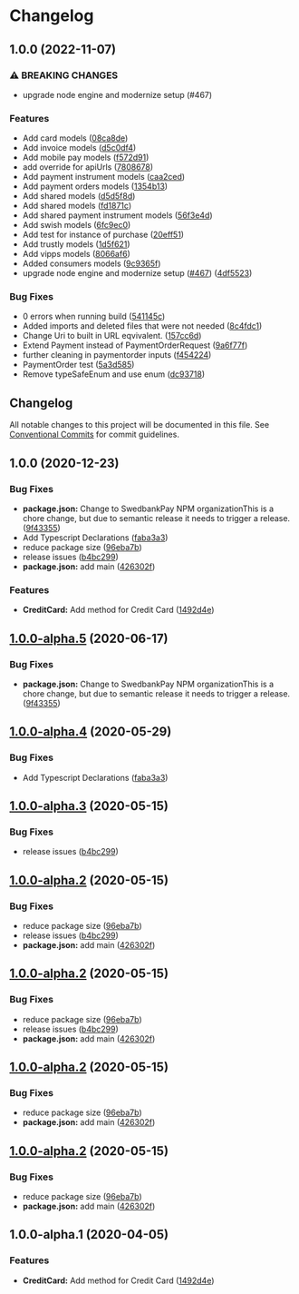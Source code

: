 # Changelog

## 1.0.0 (2022-11-07)

### ⚠ BREAKING CHANGES

- upgrade node engine and modernize setup (#467)

### Features

- Add card models
  ([08ca8de](https://github.com/SwedbankPay/swedbank-pay-sdk-js/commit/08ca8de8c8016a4d56eb0663f683b4612d12389a))
- Add invoice models
  ([d5c0df4](https://github.com/SwedbankPay/swedbank-pay-sdk-js/commit/d5c0df40beb691422822417b4fbb11ef933627b9))
- Add mobile pay models
  ([f572d91](https://github.com/SwedbankPay/swedbank-pay-sdk-js/commit/f572d91cf4f8f656fa66e614fa20e82e32d667dd))
- add override for apiUrls
  ([7808678](https://github.com/SwedbankPay/swedbank-pay-sdk-js/commit/7808678a5305246cbf7780d11b523ee1674b61be))
- Add payment instrument models
  ([caa2ced](https://github.com/SwedbankPay/swedbank-pay-sdk-js/commit/caa2cedda4c82062edb2757d91e2611410f0d49b))
- Add payment orders models
  ([1354b13](https://github.com/SwedbankPay/swedbank-pay-sdk-js/commit/1354b1333ee450753b69213e68096bb26b03c261))
- Add shared models
  ([d5d5f8d](https://github.com/SwedbankPay/swedbank-pay-sdk-js/commit/d5d5f8d2ba030ce930a0206295749dd9889f1257))
- Add shared models
  ([fd1871c](https://github.com/SwedbankPay/swedbank-pay-sdk-js/commit/fd1871c7a1c780a00c518daf1681e9f0b623a828))
- Add shared payment instrument models
  ([56f3e4d](https://github.com/SwedbankPay/swedbank-pay-sdk-js/commit/56f3e4d0909936c7b1710e463250f106e17cfd7a))
- Add swish models
  ([6fc9ec0](https://github.com/SwedbankPay/swedbank-pay-sdk-js/commit/6fc9ec08e8f13652dcc84066b2f249fdcd723150))
- Add test for instance of purchase
  ([20eff51](https://github.com/SwedbankPay/swedbank-pay-sdk-js/commit/20eff515393a2e725af3b386a35c80ebb8024b2a))
- Add trustly models
  ([1d5f621](https://github.com/SwedbankPay/swedbank-pay-sdk-js/commit/1d5f6218fb00d8f9db9c4e3c587197e70d19fd37))
- Add vipps models
  ([8066af6](https://github.com/SwedbankPay/swedbank-pay-sdk-js/commit/8066af66a03a412b90b1c83517e13edffdcc31e2))
- Added consumers models
  ([9c9365f](https://github.com/SwedbankPay/swedbank-pay-sdk-js/commit/9c9365f46ccd6f9fb998d77996f8cf6a824c1cf8))
- upgrade node engine and modernize setup
  ([#467](https://github.com/SwedbankPay/swedbank-pay-sdk-js/issues/467))
  ([4df5523](https://github.com/SwedbankPay/swedbank-pay-sdk-js/commit/4df552334210de4f0e1de7918a1784f284aa9b7c))

### Bug Fixes

- 0 errors when running build
  ([541145c](https://github.com/SwedbankPay/swedbank-pay-sdk-js/commit/541145c54dd8dbee6aba00ad8e019aea2813b1b2))
- Added imports and deleted files that were not needed
  ([8c4fdc1](https://github.com/SwedbankPay/swedbank-pay-sdk-js/commit/8c4fdc112e4ab619ce7821a71a4f3f23e15b498a))
- Change Uri to built in URL eqvivalent.
  ([157cc6d](https://github.com/SwedbankPay/swedbank-pay-sdk-js/commit/157cc6df0905d09849c006095f76765a7a424e00))
- Extend Payment instead of PaymentOrderRequest
  ([9a6f77f](https://github.com/SwedbankPay/swedbank-pay-sdk-js/commit/9a6f77fd560b74db29345380a755c76cea1c1eeb))
- further cleaning in paymentorder inputs
  ([f454224](https://github.com/SwedbankPay/swedbank-pay-sdk-js/commit/f454224856f92c3a4b608d1638b48713327faaa0))
- PaymentOrder test
  ([5a3d585](https://github.com/SwedbankPay/swedbank-pay-sdk-js/commit/5a3d585d58b85d5353f9073aa842609bcb1864b4))
- Remove typeSafeEnum and use enum
  ([dc93718](https://github.com/SwedbankPay/swedbank-pay-sdk-js/commit/dc937182af12040c2f7bb9b0051fad3dfb4d694c))

## Changelog

All notable changes to this project will be documented in this file. See
[Conventional Commits](https://conventionalcommits.org) for commit guidelines.

## 1.0.0 (2020-12-23)

### Bug Fixes

- **package.json:** Change to SwedbankPay NPM organizationThis is a chore
  change, but due to semantic release it needs to trigger a release.
  ([9f43355](https://github.com/SwedbankPay/swedbank-pay-sdk-js/commit/9f433550a3de3b75191c398eb6fbaf0758a41b06))
- Add Typescript Declarations
  ([faba3a3](https://github.com/SwedbankPay/swedbank-pay-sdk-js/commit/faba3a36a4f29c753464c037712d308f630a3a15))
- reduce package size
  ([96eba7b](https://github.com/SwedbankPay/swedbank-pay-sdk-js/commit/96eba7bc41757aa7040275f192c899c2a2c2b49f))
- release issues
  ([b4bc299](https://github.com/SwedbankPay/swedbank-pay-sdk-js/commit/b4bc299eeb11c0b82993267a05f6140f3e3ddda5))
- **package.json:** add main
  ([426302f](https://github.com/SwedbankPay/swedbank-pay-sdk-js/commit/426302ffed1fa1006be28bef4195a50a0cd51702))

### Features

- **CreditCard:** Add method for Credit Card
  ([1492d4e](https://github.com/SwedbankPay/swedbank-pay-sdk-js/commit/1492d4e97ce74442eb3213a824d1e0ac535d61b3))

## [1.0.0-alpha.5](https://github.com/SwedbankPay/swedbank-pay-sdk-js/compare/v1.0.0-alpha.4...v1.0.0-alpha.5) (2020-06-17)

### Bug Fixes

- **package.json:** Change to SwedbankPay NPM organizationThis is a chore
  change, but due to semantic release it needs to trigger a release.
  ([9f43355](https://github.com/SwedbankPay/swedbank-pay-sdk-js/commit/9f433550a3de3b75191c398eb6fbaf0758a41b06))

## [1.0.0-alpha.4](https://github.com/bjerkio/swedbank-pay-js/compare/v1.0.0-alpha.3...v1.0.0-alpha.4) (2020-05-29)

### Bug Fixes

- Add Typescript Declarations
  ([faba3a3](https://github.com/bjerkio/swedbank-pay-js/commit/faba3a36a4f29c753464c037712d308f630a3a15))

## [1.0.0-alpha.3](https://github.com/bjerkio/swedbank-pay-js/compare/v1.0.0-alpha.2...v1.0.0-alpha.3) (2020-05-15)

### Bug Fixes

- release issues
  ([b4bc299](https://github.com/bjerkio/swedbank-pay-js/commit/b4bc299eeb11c0b82993267a05f6140f3e3ddda5))

## [1.0.0-alpha.2](https://github.com/bjerkio/swedbank-pay-js/compare/v1.0.0-alpha.1...v1.0.0-alpha.2) (2020-05-15)

### Bug Fixes

- reduce package size
  ([96eba7b](https://github.com/bjerkio/swedbank-pay-js/commit/96eba7bc41757aa7040275f192c899c2a2c2b49f))
- release issues
  ([b4bc299](https://github.com/bjerkio/swedbank-pay-js/commit/b4bc299eeb11c0b82993267a05f6140f3e3ddda5))
- **package.json:** add main
  ([426302f](https://github.com/bjerkio/swedbank-pay-js/commit/426302ffed1fa1006be28bef4195a50a0cd51702))

## [1.0.0-alpha.2](https://github.com/bjerkio/swedbank-pay-js/compare/v1.0.0-alpha.1...v1.0.0-alpha.2) (2020-05-15)

### Bug Fixes

- reduce package size
  ([96eba7b](https://github.com/bjerkio/swedbank-pay-js/commit/96eba7bc41757aa7040275f192c899c2a2c2b49f))
- release issues
  ([b4bc299](https://github.com/bjerkio/swedbank-pay-js/commit/b4bc299eeb11c0b82993267a05f6140f3e3ddda5))
- **package.json:** add main
  ([426302f](https://github.com/bjerkio/swedbank-pay-js/commit/426302ffed1fa1006be28bef4195a50a0cd51702))

## [1.0.0-alpha.2](https://github.com/bjerkio/swedbank-pay-js/compare/v1.0.0-alpha.1...v1.0.0-alpha.2) (2020-05-15)

### Bug Fixes

- reduce package size
  ([96eba7b](https://github.com/bjerkio/swedbank-pay-js/commit/96eba7bc41757aa7040275f192c899c2a2c2b49f))
- **package.json:** add main
  ([426302f](https://github.com/bjerkio/swedbank-pay-js/commit/426302ffed1fa1006be28bef4195a50a0cd51702))

## [1.0.0-alpha.2](https://github.com/bjerkio/swedbank-pay-js/compare/v1.0.0-alpha.1...v1.0.0-alpha.2) (2020-05-15)

### Bug Fixes

- reduce package size
  ([96eba7b](https://github.com/bjerkio/swedbank-pay-js/commit/96eba7bc41757aa7040275f192c899c2a2c2b49f))
- **package.json:** add main
  ([426302f](https://github.com/bjerkio/swedbank-pay-js/commit/426302ffed1fa1006be28bef4195a50a0cd51702))

## 1.0.0-alpha.1 (2020-04-05)

### Features

- **CreditCard:** Add method for Credit Card
  ([1492d4e](https://github.com/bjerkio/swedbank-pay-js/commit/1492d4e97ce74442eb3213a824d1e0ac535d61b3))
